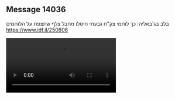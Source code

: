 ## Message 14036

בלב בג'באליה: 
כך לוחמי צק"ח גבעתי חיסלו מחבל צלף שתצפת על הלוחמים
https://www.idf.il/250806

![Video](https://data.iron-swords.co.il/2024/November/23/14036/14036_media.mp4)
